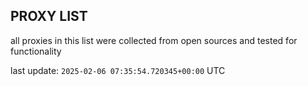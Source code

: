 ## PROXY LIST

all proxies in this list were collected from open sources and tested for functionality

last update: `2025-02-06 07:35:54.720345+00:00` UTC